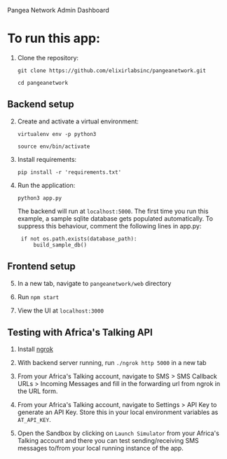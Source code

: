 Pangea Network Admin Dashboard

# To run this app:

1. Clone the repository:

    `git clone https://github.com/elixirlabsinc/pangeanetwork.git`
    
    `cd pangeanetwork`
    
## Backend setup

2. Create and activate a virtual environment:

    `virtualenv env -p python3`
    
    `source env/bin/activate`

3. Install requirements:

    `pip install -r 'requirements.txt'`

4. Run the application:

    `python3 app.py`

    The backend will run at `localhost:5000`. The first time you run this example, a sample sqlite database gets populated automatically. To suppress this behaviour, comment the following lines in app.py:

        if not os.path.exists(database_path):
            build_sample_db()
        
 
 ## Frontend setup
 
 5. In a new tab, navigate to `pangeanetwork/web` directory
 
 6. Run `npm start`
 
 7. View the UI at `localhost:3000`



## Testing with Africa's Talking API

1. Install [ngrok](https://ngrok.com/download)

2. With backend server running, run `./ngrok http 5000` in a new tab

3. From your Africa's Talking account, navigate to SMS > SMS Callback URLs > Incoming Messages and fill in the forwarding url from ngrok in the URL form.

4. From your Africa's Talking account, navigate to Settings > API Key to generate an API Key. Store this in your local environment variables as `AT_API_KEY`.

5. Open the Sandbox by clicking on `Launch Simulator` from your Africa's Talking account and there you can test sending/receiving SMS messages to/from your local running instance of the app.
